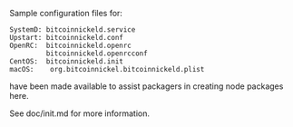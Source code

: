 Sample configuration files for:
```
SystemD: bitcoinnickeld.service
Upstart: bitcoinnickeld.conf
OpenRC:  bitcoinnickeld.openrc
         bitcoinnickeld.openrcconf
CentOS:  bitcoinnickeld.init
macOS:    org.bitcoinnickel.bitcoinnickeld.plist
```
have been made available to assist packagers in creating node packages here.

See doc/init.md for more information.
